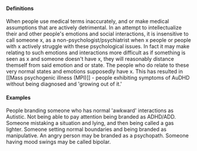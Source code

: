 #### Definitions
When people use medical terms inaccurately, and or make medical assumptions that are actively detrimental. In an attempt to intellectualize their and other people's emotions and social interactions, it is insensitive to call someone x, as a non-psychologist/psychiatrist when x people or people with x actively struggle with these psychological issues. In fact it may make relating to such emotions and interactions more difficult as if something is seen as x and someone doesn't have x, they will reasonably distance themself from said emotion and or state. The people who do relate to these very normal states and emotions supposedly have x. This has resulted in [[Mass psychogenic illness (MPI)]] - people exhibiting symptoms of AuDHD without being diagnosed and 'growing out of it.'
#### Examples
People branding someone who has normal 'awkward' interactions as Autistic.
Not being able to pay attention being branded as ADHD/ADD.
Someone mistaking a situation and lying, and then being called a gas lighter. 
Someone setting normal boundaries and being branded as manipulative. 
An angry person may be branded as a psychopath.
Someone having mood swings may be called bipolar. 

